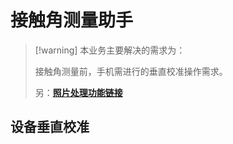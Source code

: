 # 接触角测量助手

> [!warning] 本业务主要解决的需求为：
> 
> 接触角测量前，手机需进行的垂直校准操作需求。
> 
> 另：[**照片处理功能链接**](drop-pic-process.md)

## 设备垂直校准

<!-- 垂直校准组件 -->
<VerticalCalibration />
